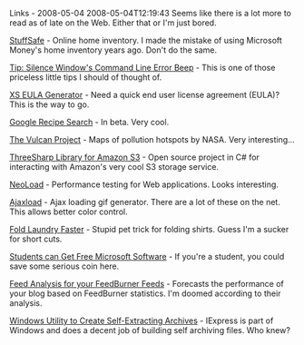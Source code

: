 Links - 2008-05-04
2008-05-04T12:19:43
Seems like there is a lot more to read as of late on the Web. Either that or I'm just bored.

[StuffSafe](http://www.stuffsafe.com/index.php) - Online home inventory. I made the mistake of using Microsoft Money's home inventory years ago. Don't do the same.

[Tip: Silence Window's Command Line Error Beep](http://lifehacker.com/348271/silence-windows-command-line-error-beep) - This is one of those priceless little tips I should of thought of.

[XS EULA Generator](http://www.xs.fi/static/eula/) - Need a quick end user license agreement (EULA)? This is the way to go.

[Google Recipe Search](http://www.google.com/base/s2?q=marzipan&hl=en&gl=us&sa=X&oi=gb_refinement&ct=title&a_n0=recipes&a_y0=9&a_o0=0&a_n1=Cuisine&a_y1=1&a_n2=Course&a_y2=1) - In beta. Very cool.

[The Vulcan Project](http://www.purdue.edu/eas/carbon/vulcan/plots.html) - Maps of pollution hotspots by NASA. Very interesting...

[ThreeSharp Library for Amazon S3](http://www.codeplex.com/ThreeSharp) - Open source project in C# for interacting with Amazon's very cool S3 storage service.

[NeoLoad](http://www.neotys.com/?_kk=asp%20net%20performance&_kt=5ea286a3-aeae-41be-9866-bbafca25001b&gclid=CJHUrPDI2pICFRkyFQodpFFn-w) - Performance testing for Web applications. Looks interesting.

[Ajaxload](http://www.ajaxload.info/) - Ajax loading gif generator. There are a lot of these on the net. This allows better color control.

[Fold Laundry Faster](http://dmiracle.com/general/one-huge-way-to-save-time-on-laundry/) - Stupid pet trick for folding shirts. Guess I'm a sucker for short cuts.

[Students can Get Free Microsoft Software](http://postworthy.com/Worthy/ex/Microsoft_DreamSpark_Students_Can_Download_Microsoft_Products_For_Free/116.aspx) - If you're a student, you could save some serious coin here.

[Feed Analysis for your FeedBurner Feeds](http://www.blogperfume.com/feed-analysis/) - Forecasts the performance of your blog based on FeedBurner statistics. I'm doomed according to their analysis.

[Windows Utility to Create Self-Extracting Archives](http://lifehacker.com/384658/use-a-built+in-windows-utility-to-create-self+extracting-archives) - IExpress is part of Windows and does a decent job of building self archiving files. Who knew?
